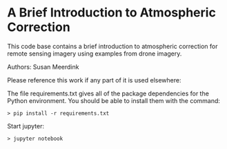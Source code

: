 # A Brief Introduction to Atmospheric Correction
This code base contains a brief introduction to atmospheric correction for remote sensing imagery using examples from drone imagery. 

Authors: Susan Meerdink

Please reference this work if any part of it is used elsewhere: 


The file requirements.txt gives all of the package dependencies for the Python environment. You should be able to install them with the command:
```
> pip install -r requirements.txt
```

Start jupyter:
```
> jupyter notebook
```
